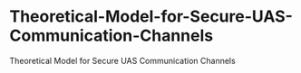 # Theoretical-Model-for-Secure-UAS-Communication-Channels
Theoretical Model for Secure UAS Communication Channels
